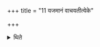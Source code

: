 +++
title = "11 यजमानं वाचयतीत्येके"

+++

<details><summary>थिते</summary>

यजमानं वाचयतीत्येके ११
</details>
